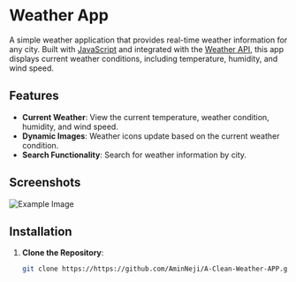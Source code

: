 # Weather App

A simple weather application that provides real-time weather information for any city. Built with [JavaScript](https://www.javascript.com/) and integrated with the [Weather API](https://www.weatherapi.com/), this app displays current weather conditions, including temperature, humidity, and wind speed.

## Features

- **Current Weather**: View the current temperature, weather condition, humidity, and wind speed.
- **Dynamic Images**: Weather icons update based on the current weather condition.
- **Search Functionality**: Search for weather information by city.

## Screenshots

![Example Image](./images/previewapp.PNG)

## Installation

1. **Clone the Repository**:
   ```bash
   git clone https://https://github.com/AminNeji/A-Clean-Weather-APP.git
